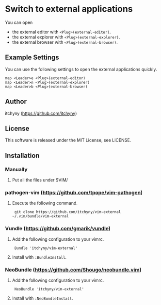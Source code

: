 # Switch to external applications
You can open

* the external editor with `<Plug>(external-editor)`.
* the external explorer with `<Plug>(external-explorer)`.
* the external browser with `<Plug>(external-browser)`.

## Example Settings
You can use the following settings to open the external applications quickly.

```vim
map <Leader>e <Plug>(external-editor)
map <Leader>n <Plug>(external-explorer)
map <Leader>b <Plug>(external-browser)
```

## Author
itchyny (https://github.com/itchyny)

## License
This software is released under the MIT License, see LICENSE.

## Installation
### Manually
1. Put all the files under $VIM/

### pathogen-vim (https://github.com/tpope/vim-pathogen)
1. Execute the following command.

        git clone https://github.com/itchyny/vim-external ~/.vim/bundle/vim-external

### Vundle (https://github.com/gmarik/vundle)
1. Add the following configuration to your vimrc.

        Bundle 'itchyny/vim-external'

2. Install with `:BundleInstall`.

### NeoBundle (https://github.com/Shougo/neobundle.vim)
1. Add the following configuration to your vimrc.

        NeoBundle 'itchyny/vim-external'

2. Install with `:NeoBundleInstall`.

